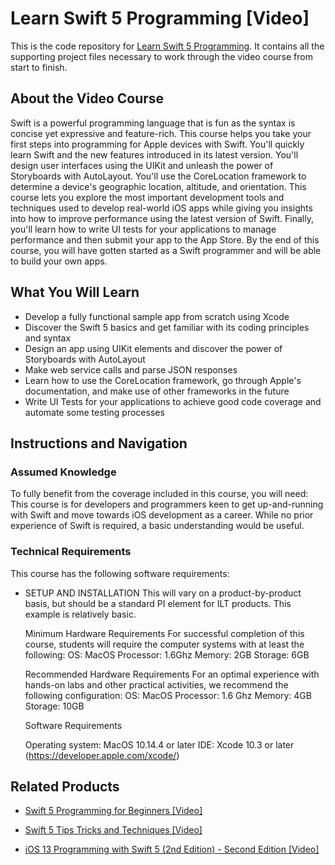 


# Learn Swift 5 Programming [Video]
This is the code repository for [Learn Swift 5 Programming](https://www.packtpub.com/programming/learn-swift-5-programming-video). It contains all the supporting project files necessary to work through the video course from start to finish.
## About the Video Course
Swift is a powerful programming language that is fun as the syntax is concise yet expressive and feature-rich.
This course helps you take your first steps into programming for Apple devices with Swift. You'll quickly learn Swift and the new features introduced in its latest version. You'll design user interfaces using the UIKit and unleash the power of Storyboards with AutoLayout. You'll use the CoreLocation framework to determine a device's geographic location, altitude, and orientation.
This course lets you explore the most important development tools and techniques used to develop real-world iOS apps while giving you insights into how to improve performance using the latest version of Swift. Finally, you'll learn how to write UI tests for your applications to manage performance and then submit your app to the App Store.
By the end of this course, you will have gotten started as a Swift programmer and will be able to build your own apps.		

<H2>What You Will Learn</H2>
<DIV class=book-info-will-learn-text>
<UL>
<LI>Develop a fully functional sample app from scratch using Xcode
<LI>Discover the Swift 5 basics and get familiar with its coding principles and syntax
<LI>Design an app using UIKit elements and discover the power of Storyboards with AutoLayout
<LI>Make web service calls and parse JSON responses
<LI>Learn how to use the CoreLocation framework, go through Apple's documentation, and make use of other frameworks in the future
<LI>Write UI Tests for your applications to achieve good code coverage and automate some testing processes	</LI></UL></DIV>

## Instructions and Navigation
### Assumed Knowledge
To fully benefit from the coverage included in this course, you will need:<br/>
This course is for developers and programmers keen to get up-and-running with Swift and move towards iOS development as a career.
While no prior experience of Swift is required, a basic understanding would be useful.

### Technical Requirements
This course has the following software requirements:<br/>
<UL><LI>SETUP AND INSTALLATION
This will vary on a product-by-product basis, but should be a standard PI element for ILT products. This example is relatively basic.

Minimum Hardware Requirements
For successful completion of this course, students will require the computer systems with at least the following:
OS: MacOS
Processor: 1.6Ghz
Memory: 2GB
Storage: 6GB

Recommended Hardware Requirements
For an optimal experience with hands-on labs and other practical activities, we recommend the following configuration:
OS: MacOS
Processor: 1.6 Ghz
Memory: 4GB
Storage: 10GB

Software Requirements

Operating system: MacOS 10.14.4 or later
IDE: Xcode 10.3 or later (https://developer.apple.com/xcode/)
</LI></UL>

## Related Products
* [Swift 5 Programming for Beginners [Video]](https://www.packtpub.com/mobile/swift-5-programming-for-beginners-video)

* [Swift 5 Tips Tricks and Techniques [Video]](https://www.packtpub.com/mobile/swift-5-tips-tricks-and-techniques-video)

* [iOS 13 Programming with Swift 5 (2nd Edition) - Second Edition [Video]](https://www.packtpub.com/mobile/ios-13-programming-with-swift-5-2nd-edition-second-edition-video)
